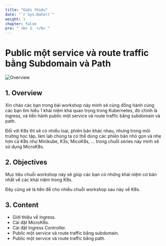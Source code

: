 ```yaml
---
title: "Giới thiệu"
date: "`r Sys.Date()`"
weight: 1
chapter: false
pre: " <b> 1. </b> "
---
```


# Public một service và route traffic bằng Subdomain và Path 

![Overview](/images/01.webp)

## 1. Overview

Xin chào các bạn trong bài workshop này mình sẽ cùng đồng hành cùng các bạn tìm hiểu 1 khái niệm khá quan trọng trong Kubernetes, đó chính là ingress, và tiến hành public một service và route traffic bằng subdomain và path. 

Đối với K8s thì sẽ có nhiều loại, phiên bản khác nhau, nhưng trong môi trường học tập, làm lab chúng ta có thể dùng các phiên bản nhỏ gọn và nhẹ hơn cả K8s như Minikube, K3s, MicoK8s, ... trong chuỗi series này mình sẽ sử dụng MicroK8s.    

## 2. Objectives

Mục tiêu chuỗi workshop này sẽ giúp các bạn có những khái niệm cơ bản nhất về các khái niệm trong K8s.

Đây cũng sẽ là tiền đề cho nhiều chuỗi workshop sau này về K8s.

## 3. Content

- Giới thiệu về Ingress.
- Cài đặt MicroK8s.
- Cài đặt Ingress Controller.
- Public một service và route traffic bằng subdomain.
- Public một service và route traffic bằng path.

